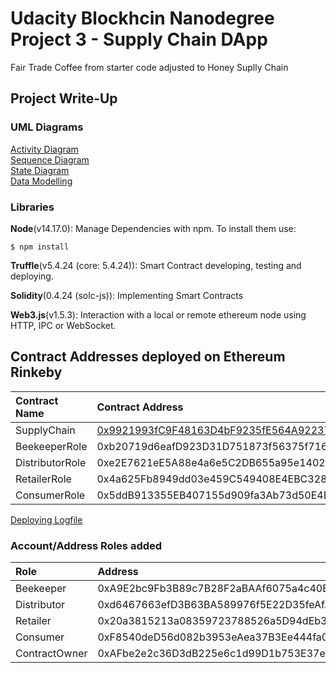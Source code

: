 # Udacity Blockhcin Nanodegree Project 3 - Supply Chain DApp

Fair Trade Coffee from starter code adjusted to Honey Suplly Chain


## Project Write-Up


### UML Diagrams

[Activity Diagram](./uml/Honey%20Supply%20Chain%20-%20Activity%20Diagram.png)<br>
[Sequence Diagram](./uml/Honey%20Supply%20Chain%20-%20Sequence%20Diagram.png)<br>
[State Diagram](./uml/Honey%20Supply%20Chain%20-%20State%20Diagram.png)<br>
[Data Modelling](./uml/Honey%20Supply%20Chain%20-%20DataModelling.png)<br>


### Libraries

**Node**(v14.17.0): Manage Dependencies with npm. To install them use:
```
$ npm install
```

**Truffle**(v5.4.24 (core: 5.4.24)): Smart Contract developing, testing and deploying.

**Solidity**(0.4.24 (solc-js)): Implementing Smart Contracts

**Web3.js**(v1.5.3): Interaction with a local or remote ethereum node using HTTP, IPC or WebSocket.



## Contract Addresses deployed on Ethereum Rinkeby

| Contract Name | Contract Address|
|:--------------|:----------------|
|SupplyChain|[0x9921993fC9F48163D4bF9235fE564A92237E6acf](https://rinkeby.etherscan.io/address/0x9921993fc9f48163d4bf9235fe564a92237e6acf)|
|BeekeeperRole|0xb20719d6eafD923D31D751873f56375f71656b15|
|DistributorRole|0xe2E7621eE5A88e4a6e5C2DB655a95e1402B1148E|
|RetailerRole|0x4a625Fb8949dd03e459C549408E4EBC3282D0Db6|
|ConsumerRole|0x5ddB913355EB407155d909fa3Ab73d50E4BC423F|

[Deploying Logfile](./migrateContractsLog.txt)


### Account/Address Roles added

| Role | Address|
|:--------------|:----------------|
|Beekeeper|0xA9E2bc9Fb3B89c7B28F2aBAAf6075a4c40Bf6a9E|
|Distributor|0xd6467663efD3B63BA589976f5E22D35feAfA637B|
|Retailer|0x20a3815213a08359723788526a5D94dEb37A191c|
|Consumer|0xF8540deD56d082b3953eAea37B3Ee444fa04a9F0|
|ContractOwner|0xAFbe2e2c36D3dB225e6c1d99D1b753E37e400d72|